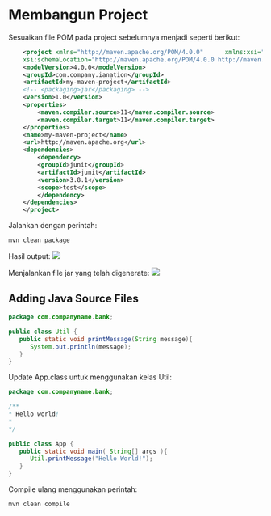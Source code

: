 # Membangun Project

Sesuaikan file POM pada project sebelumnya menjadi seperti berikut:
```xml
    <project xmlns="http://maven.apache.org/POM/4.0.0"      xmlns:xsi="http://www.w3.org/2001/XMLSchema-instance"
    xsi:schemaLocation="http://maven.apache.org/POM/4.0.0 http://maven.apache.org/maven-v4_0_0.xsd">
    <modelVersion>4.0.0</modelVersion>
    <groupId>com.company.ianation</groupId>
    <artifactId>my-maven-project</artifactId>
    <!-- <packaging>jar</packaging> -->
    <version>1.0</version>
    <properties>
        <maven.compiler.source>11</maven.compiler.source>
        <maven.compiler.target>11</maven.compiler.target>
    </properties>
    <name>my-maven-project</name>
    <url>http://maven.apache.org</url>
    <dependencies>
        <dependency>
        <groupId>junit</groupId>
        <artifactId>junit</artifactId>
        <version>3.8.1</version>
        <scope>test</scope>
        </dependency>
    </dependencies>
    </project>
```

Jalankan dengan perintah:
```
mvn clean package
```

Hasil output:
![](https://iili.io/J90ePO7.png)

Menjalankan file jar yang telah digenerate:
![](https://iili.io/J90k1m7.png)

## Adding Java Source Files

```java
package com.companyname.bank;

public class Util {
   public static void printMessage(String message){
      System.out.println(message);
   }
}
```

Update App.class untuk menggunakan kelas Util:
```java
package com.companyname.bank;

/**
* Hello world!
*
*/

public class App {
   public static void main( String[] args ){
      Util.printMessage("Hello World!");
   }
}
```

Compile ulang menggunakan perintah:
```sh
mvn clean compile
```